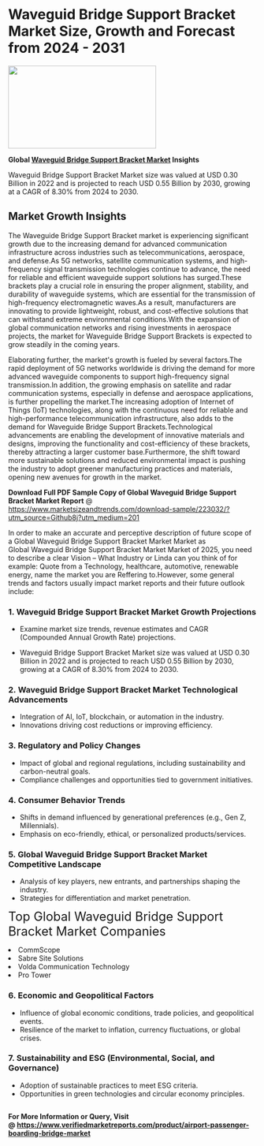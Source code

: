 <H1>Waveguid Bridge Support Bracket Market Size, Growth and Forecast from 2024 - 2031</H1><img class="aligncenter size-medium wp-image-584254" src="https://thirdeyenews.in/wp-content/uploads/2024/09/Global-Market-Research-300x168.jpeg" alt="" width="300" height="168" /><p><strong>Global&nbsp;<a href="https://www.marketsizeandtrends.com/download-sample/223032/?utm_source=Github8j?utm_medium=201">Waveguid Bridge Support Bracket Market</a> Insights</strong></p><p>Waveguid Bridge Support Bracket Market size was valued at USD 0.30 Billion in 2022 and is projected to reach USD 0.55 Billion by 2030, growing at a CAGR of 8.30% from 2024 to 2030.</p><p><h2>Market Growth Insights</h2> <p>The Waveguide Bridge Support Bracket market is experiencing significant growth due to the increasing demand for advanced communication infrastructure across industries such as telecommunications, aerospace, and defense.As 5G networks, satellite communication systems, and high-frequency signal transmission technologies continue to advance, the need for reliable and efficient waveguide support solutions has surged.These brackets play a crucial role in ensuring the proper alignment, stability, and durability of waveguide systems, which are essential for the transmission of high-frequency electromagnetic waves.As a result, manufacturers are innovating to provide lightweight, robust, and cost-effective solutions that can withstand extreme environmental conditions.With the expansion of global communication networks and rising investments in aerospace projects, the market for Waveguide Bridge Support Brackets is expected to grow steadily in the coming years.</p> <p>Elaborating further, the market's growth is fueled by several factors.The rapid deployment of 5G networks worldwide is driving the demand for more advanced waveguide components to support high-frequency signal transmission.In addition, the growing emphasis on satellite and radar communication systems, especially in defense and aerospace applications, is further propelling the market.The increasing adoption of Internet of Things (IoT) technologies, along with the continuous need for reliable and high-performance telecommunication infrastructure, also adds to the demand for Waveguide Bridge Support Brackets.Technological advancements are enabling the development of innovative materials and designs, improving the functionality and cost-efficiency of these brackets, thereby attracting a larger customer base.Furthermore, the shift toward more sustainable solutions and reduced environmental impact is pushing the industry to adopt greener manufacturing practices and materials, opening new avenues for growth in the market.</p> <p><span class=""><strong>Download Full PDF Sample Copy of Global Waveguid Bridge Support Bracket Market Report</strong> @ <a href="https://www.marketsizeandtrends.com/download-sample/223032/?utm_source=Github8j?utm_medium=201" target="_blank">https://www.marketsizeandtrends.com/download-sample/223032/?utm_source=Github8j?utm_medium=201</a></span></p><p>In order to make an accurate and perceptive description of future scope of a Global&nbsp;Waveguid Bridge Support Bracket Market Market as Global&nbsp;Waveguid Bridge Support Bracket Market Market of 2025, you need to describe a clear Vision &ndash; What Industry or Linda can you think of for example: Quote from a Technology, healthcare, automotive, renewable energy, name the market you are Reffering to.However, some general trends and factors usually impact market reports and their future outlook include:</p><h3>1.&nbsp;<strong>Waveguid Bridge Support Bracket Market Growth Projections</strong></h3><ul><li>Examine market size trends, revenue estimates and CAGR (Compounded Annual Growth Rate) projections.</li><li><p>Waveguid Bridge Support Bracket Market size was valued at USD 0.30 Billion in 2022 and is projected to reach USD 0.55 Billion by 2030, growing at a CAGR of 8.30% from 2024 to 2030.</p></li></ul><h3>2.&nbsp;<strong>Waveguid Bridge Support Bracket Market Technological Advancements</strong></h3><ul><li>Integration of AI, IoT, blockchain, or automation in the industry.</li><li>Innovations driving cost reductions or improving efficiency.</li></ul><h3>3.&nbsp;<strong>Regulatory and Policy Changes</strong></h3><ul><li>Impact of global and regional regulations, including sustainability and carbon-neutral goals.</li><li>Compliance challenges and opportunities tied to government initiatives.</li></ul><h3>4.&nbsp;<strong>Consumer Behavior Trends</strong></h3><ul><li>Shifts in demand influenced by generational preferences (e.g., Gen Z, Millennials).</li><li>Emphasis on eco-friendly, ethical, or personalized products/services.</li></ul><h3>5.&nbsp;<strong>Global Waveguid Bridge Support Bracket Market Competitive Landscape</strong></h3><ul><li>Analysis of key players, new entrants, and partnerships shaping the industry.</li><li>Strategies for differentiation and market penetration.</li></ul><p data-pm-slice="1 1 []"><span style="color: inherit; font-family: inherit; font-size: 25px;">Top Global Waveguid Bridge Support Bracket Market Companies</span></p><div class="" data-test-id=""><p><li>CommScope</li><li> Sabre Site Solutions</li><li> Volda Communication Technology</li><li> Pro Tower</li></p></div><h3>6.&nbsp;<strong>Economic and Geopolitical Factors</strong></h3><ul><li>Influence of global economic conditions, trade policies, and geopolitical events.</li><li>Resilience of the market to inflation, currency fluctuations, or global crises.</li></ul><h3>7.&nbsp;<strong>Sustainability and ESG (Environmental, Social, and Governance)</strong></h3><ul><li>Adoption of sustainable practices to meet ESG criteria.</li><li>Opportunities in green technologies and circular economy principles.</li></ul><h2><strong style="font-size: 14px;">For More Information or Query, Visit @&nbsp;</strong><a style="background-color: #ffffff; font-size: 14px;" href="https://www.marketsizeandtrends.com/report/waveguid-bridge-support-bracket-market/" target="_blank">https://www.verifiedmarketreports.com/product/airport-passenger-boarding-bridge-market</a></h2>